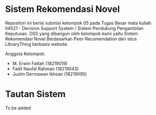 # Sistem Rekomendasi Novel
Repositori ini berisi submisi kelompok 05 pada Tugas Besar mata kuliah II4021 - Decision Support System / Sistem Pendukung Pengambilan Keputusan. DSS yang dibangun oleh kelompok kami yaitu Sistem Rekomendasi Novel Berdasarkan Peer-Recomendation dari situs LibraryThing berbasis website.

Anggota Kelompok:
- M. Erwin Fattah (18219019)
- Fadli Naufal Rahman (18219043)
- Justin Dermawan Ikhsan (18219095)

# Tautan Sistem

To be added